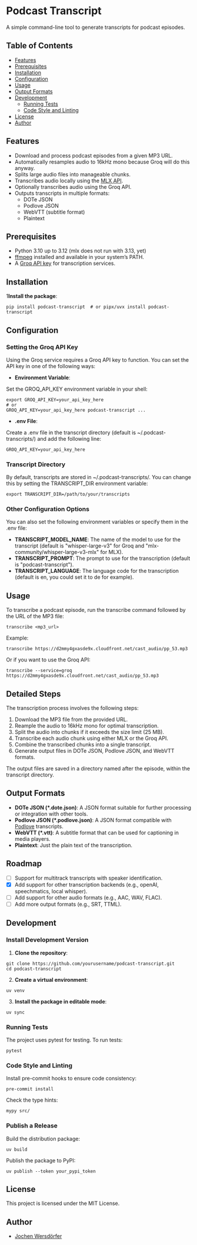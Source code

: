 # Podcast Transcript

A simple command-line tool to generate transcripts for podcast episodes.

## Table of Contents

- [Features](#features)
- [Prerequisites](#prerequisites)
- [Installation](#installation)
- [Configuration](#configuration)
- [Usage](#usage)
- [Output Formats](#output-formats)
- [Development](#development)
  - [Running Tests](#running-tests)
  - [Code Style and Linting](#code-style-and-linting)
- [License](#license)
- [Author](#author)

## Features

- Download and process podcast episodes from a given MP3 URL.
- Automatically resamples audio to 16kHz mono because Groq will do this anyway.
- Splits large audio files into manageable chunks.
- Transcribes audio locally using the [MLX API](https://github.com/ml-explore/mlx-examples/tree/main/whisper).
- Optionally transcribes audio using the Groq API.
- Outputs transcripts in multiple formats:
  - DOTe JSON
  - Podlove JSON
  - WebVTT (subtitle format)
  - Plaintext

## Prerequisites

- Python 3.10 up to 3.12 (mlx does not run with 3.13, yet)
- [ffmpeg](https://ffmpeg.org/) installed and available in your system’s PATH.
- A [Groq API key](https://groq.com/) for transcription services.

## Installation

1**Install the package**:

```shell
pip install podcast-transcript  # or pipx/uvx install podcast-transcript
```

## Configuration

### Setting the Groq API Key

Using the Groq service requires a Groq API key to function. You can set the API key in one of the following ways:

- **Environment Variable**:

Set the GROQ_API_KEY environment variable in your shell:
```shell
export GROQ_API_KEY=your_api_key_here
# or
GROQ_API_KEY=your_api_key_here podcast-transcript ...
```

- **.env File**:

Create a .env file in the transcript directory (default is ~/.podcast-transcripts/) and add the following line:
```shell
GROQ_API_KEY=your_api_key_here
```

### Transcript Directory

By default, transcripts are stored in ~/.podcast-transcripts/.
You can change this by setting the TRANSCRIPT_DIR environment variable:

```shell
export TRANSCRIPT_DIR=/path/to/your/transcripts
```

### Other Configuration Options

You can also set the following environment variables or specify them in the .env file:

- **TRANSCRIPT_MODEL_NAME**: The name of the model to use for the transcript (default is "whisper-large-v3" for Groq and "mlx-community/whisper-large-v3-mlx" for MLX).
- **TRANSCRIPT_PROMPT**: The prompt to use for the transcription (default is "podcast-transcript").
- **TRANSCRIPT_LANGUAGE**: The language code for the transcription (default is en, you could set it to de for example).

## Usage

To transcribe a podcast episode, run the transcribe command followed by the URL of the MP3 file:

```shell
transcribe <mp3_url>
```

Example:

```shell
transcribe https://d2mmy4gxasde9x.cloudfront.net/cast_audio/pp_53.mp3
```

Or if you want to use the Groq API:
```shell
transcribe --service=groq https://d2mmy4gxasde9x.cloudfront.net/cast_audio/pp_53.mp3
```

## Detailed Steps

The transcription process involves the following steps:

1. Download the MP3 file from the provided URL.
2. Reample the audio to 16kHz mono for optimal transcription.
3. Split the audio into chunks if it exceeds the size limit (25 MB).
4. Transcribe each audio chunk using either MLX or the Groq API.
5. Combine the transcribed chunks into a single transcript.
6. Generate output files in DOTe JSON, Podlove JSON, and WebVTT formats.

The output files are saved in a directory named after the episode, within the transcript directory.

## Output Formats

- **DOTe JSON (*.dote.json)**: A JSON format suitable for further processing or integration with other tools.
- **Podlove JSON (*.podlove.json)**: A JSON format compatible with [Podlove](https://podlove.org/) transcripts.
- **WebVTT (*.vtt)**: A subtitle format that can be used for captioning in media players.
- **Plaintext**: Just the plain text of the transcription.

## Roadmap

- [ ] Support for multitrack transcripts with speaker identification.
- [x] Add support for other transcription backends (e.g., openAI, speechmatics, local whisper).
- [ ] Add support for other audio formats (e.g., AAC, WAV, FLAC).
- [ ] Add more output formats (e.g., SRT, TTML).

## Development

### Install Development Version

1. **Clone the repository**:

```shell
git clone https://github.com/yourusername/podcast-transcript.git
cd podcast-transcript
```

2. **Create a virtual environment**:

```shell
uv venv
```

3. **Install the package in editable mode**:

```shell
uv sync
```

### Running Tests

The project uses pytest for testing. To run tests:
```shell
pytest
```

### Code Style and Linting

Install pre-commit hooks to ensure code consistency:
```shell
pre-commit install
```

Check the type hints:
```shell
mypy src/
```

### Publish a Release

Build the distribution package:
```shell
uv build
```

Publish the package to PyPI:
```shell
uv publish --token your_pypi_token
```

## License

This project is licensed under the MIT License.

## Author

- [Jochen Wersdörfer](mailto:jochen-transcript@wersdoerfer.de)
